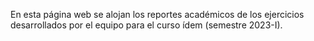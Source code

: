 
En esta página web se alojan los reportes académicos de los ejercicios desarrollados por el equipo para el curso ídem (semestre 2023-I).